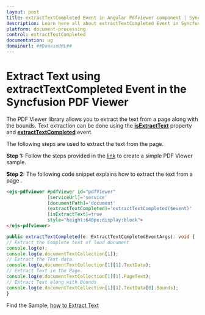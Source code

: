 ```yaml
---
layout: post
title: extractTextCompleted Event in Angular Pdfviewer component | Syncfusion
description: Learn here all about extractTextCompleted Event in Syncfusion Angular Pdfviewer component of Syncfusion Essential JS 2 and more.
platform: document-processing
control: extractTextCompleted
documentation: ug
domainurl: ##DomainURL##
---
```


# Extract Text using extractTextCompleted Event in the Syncfusion PDF Viewer

The PDF Viewer library allows you to extract the text from a page along with the bounds. Text extraction can be done using the [**isExtractText**](https://ej2.syncfusion.com/angular/documentation/api/pdfviewer/#isextracttext) property and [**extractTextCompleted**](https://ej2.syncfusion.com/angular/documentation/api/pdfviewer/#extracttextcompleted) event.

The following steps are used to extract the text from the page.

**Step 1:** Follow the steps provided in the [link](https://help.syncfusion.com/document-processing/pdf/pdf-viewer/angular/getting-started) to create a simple PDF Viewer sample.

**Step 2:** The following code snippet explains how to extract the text from a page .

```html
<ejs-pdfviewer #pdfViewer id="pdfViewer"
               [serviceUrl]='service'
               [documentPath]='document'
               (extractTextCompleted)='extractTextCompleted($event)'
               [isExtractText]=true
               style="height:640px;display:block">
</ejs-pdfviewer>
```

```typescript
public extractTextCompleted(e: ExtractTextCompletedEventArgs): void {
// Extract the Complete text of load document
console.log(e);
console.log(e.documentTextCollection[1]);
// Extract the Text data.
console.log(e.documentTextCollection[1][1].TextData);
// Extract Text in the Page.
console.log(e.documentTextCollection[1][1].PageText);
// Extract Text along with Bounds
console.log(e.documentTextCollection[1][1].TextData[0].Bounds);
}
```

Find the Sample, [how to Extract Text](https://stackblitz.com/edit/angular-uvgdd7?devtoolsheight=33&file=app.component.html)

